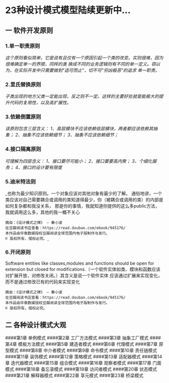 # 23种设计模式模型陆续更新中...

## 一 **软件开发原则**

### 1.单一职责原则
_这个原则看似简单，它是说有且仅有一个原因引起一个类的改变。实则很难，因为很难确定单一的界限，同样的类
换成不同的业务逻辑则有不同的单一定义。窃以为，在实际开发中只需要做到"适可而止"，切不可"穷凶极恶"的追求
单一职责。_
### 2.里氏替换原则
_子类出现的地方父类一定能出现，反之则不一定。这样的主要好处就是能极大的提升代码的复用性，以及高扩展性。_
### 3.依赖倒置原则
_该原则包含三层含义：
1、高层模块不应该依赖低层模块，两者都应该依赖其抽象；
2、抽象不应该依赖细节；
3、抽象不应该依赖细节；_
### 4.接口隔离原则
_可理解为四层含义：
1、接口要尽可能小；
2、接口要要高内聚；
3、个细化服务；
4、接口的设计要有限度_
### 5.迪米特法则
_也称为最少知识原则。一个对象应该对其他对象有最少的了解。
通俗地讲，一个类应该对自己需要耦合或调用的类知道得最少，你（被耦合或调用的类）的内部是如何复杂都和我没关系，
那是你的事情，我就知道你提供的这么多public方法，我就调用这么多，其他的我一概不关心
     
    摘自：《设计模式之禅》 — 秦小波
    在豆瓣阅读书店查看：https://read.douban.com/ebook/945176/
    本作品由华章数媒授权豆瓣阅读全球范围内电子版制作与发行。
    © 版权所有，侵权必究。_
    
### 6.开闭原则
Software entities like classes,modules and functions should be open for extension but closed 
for modifications.（一个软件实体如类、模块和函数应该对扩展开放，对修改关闭。）其含义是说一个软件实体
应该通过扩展来实现变化，而不是通过修改已有的代码来实现变化

    摘自：《设计模式之禅》 — 秦小波
    在豆瓣阅读书店查看：https://read.douban.com/ebook/945176/
    本作品由华章数媒授权豆瓣阅读全球范围内电子版制作与发行。
    © 版权所有，侵权必究。
    
## 二 各种设计模式大观

####第1章 单例模式
####第2章 工厂方法模式
####第3章 抽象工厂模式
####第4章 模板方法模式
####第5章 建造者模式
####第6章 代理模式
####第7章 原型模式
####第8章 中介者模式
####第9章 命令模式
####第10章 责任链模式
####第11章 装饰模式
####第12章 策略模式
####第13章 适配器模式
####第14章 迭代器模式
####第15章 组合模式
####第16章 观察者模式
####第17章 门面模式
####第18章 备忘录模式
####第19章 访问者模式
####第20章 状态模式
####第21章 解释器模式
####第22章 享元模式
####第23章 桥梁模式
